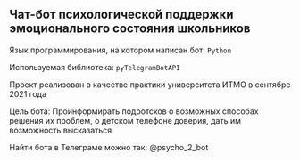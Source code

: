 ## Чат-бот психологической поддержки эмоционального состояния школьников

Язык программирования, на котором написан бот: `Python`

Используемая библиотека: `pyTelegramBotAPI`

Проект реализован в качестве практики университета ИТМО в сентябре 2021 года

Цель бота: Проинформирать подротсков о возможных способах решения их проблем,
о детском телефоне доверия, дать им возможность высказаться

Найти бота в Телеграме можно так: @psycho_2_bot
